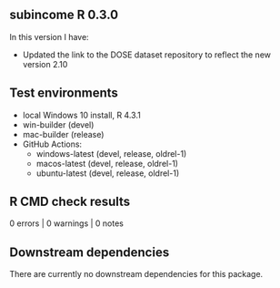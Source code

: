 ## subincome R 0.3.0

In this version I have:
* Updated the link to the DOSE dataset repository to reflect the new version 2.10

## Test environments 
* local Windows 10 install, R 4.3.1
* win-builder (devel)
* mac-builder (release)
* GitHub Actions:
  * windows-latest (devel, release, oldrel-1)
  * macos-latest (devel, release, oldrel-1)
  * ubuntu-latest (devel, release, oldrel-1)

## R CMD check results

0 errors | 0 warnings | 0 notes

## Downstream dependencies
There are currently no downstream dependencies for this package.
